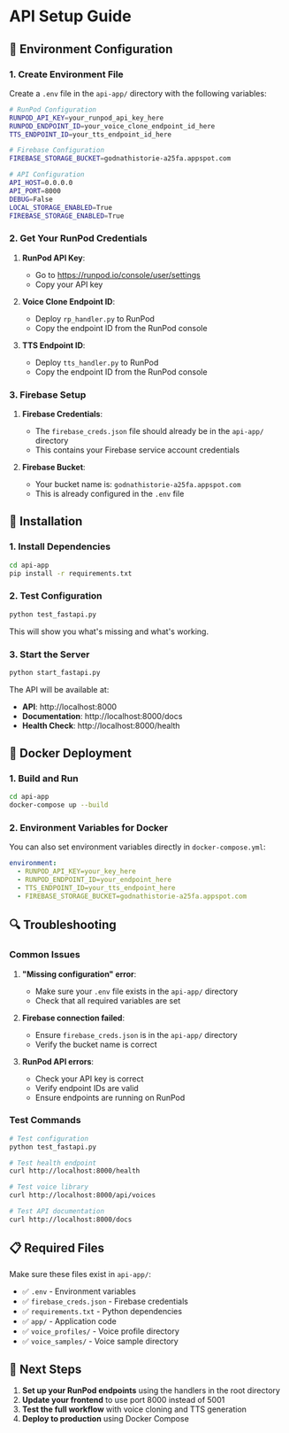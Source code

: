 # API Setup Guide

## 🔧 Environment Configuration

### 1. Create Environment File

Create a `.env` file in the `api-app/` directory with the following variables:

```bash
# RunPod Configuration
RUNPOD_API_KEY=your_runpod_api_key_here
RUNPOD_ENDPOINT_ID=your_voice_clone_endpoint_id_here
TTS_ENDPOINT_ID=your_tts_endpoint_id_here

# Firebase Configuration
FIREBASE_STORAGE_BUCKET=godnathistorie-a25fa.appspot.com

# API Configuration
API_HOST=0.0.0.0
API_PORT=8000
DEBUG=False
LOCAL_STORAGE_ENABLED=True
FIREBASE_STORAGE_ENABLED=True
```

### 2. Get Your RunPod Credentials

1. **RunPod API Key**: 
   - Go to https://runpod.io/console/user/settings
   - Copy your API key

2. **Voice Clone Endpoint ID**:
   - Deploy `rp_handler.py` to RunPod
   - Copy the endpoint ID from the RunPod console

3. **TTS Endpoint ID**:
   - Deploy `tts_handler.py` to RunPod  
   - Copy the endpoint ID from the RunPod console

### 3. Firebase Setup

1. **Firebase Credentials**: 
   - The `firebase_creds.json` file should already be in the `api-app/` directory
   - This contains your Firebase service account credentials

2. **Firebase Bucket**:
   - Your bucket name is: `godnathistorie-a25fa.appspot.com`
   - This is already configured in the `.env` file

## 🚀 Installation

### 1. Install Dependencies

```bash
cd api-app
pip install -r requirements.txt
```

### 2. Test Configuration

```bash
python test_fastapi.py
```

This will show you what's missing and what's working.

### 3. Start the Server

```bash
python start_fastapi.py
```

The API will be available at:
- **API**: http://localhost:8000
- **Documentation**: http://localhost:8000/docs
- **Health Check**: http://localhost:8000/health

## 🐳 Docker Deployment

### 1. Build and Run

```bash
cd api-app
docker-compose up --build
```

### 2. Environment Variables for Docker

You can also set environment variables directly in `docker-compose.yml`:

```yaml
environment:
  - RUNPOD_API_KEY=your_key_here
  - RUNPOD_ENDPOINT_ID=your_endpoint_here
  - TTS_ENDPOINT_ID=your_tts_endpoint_here
  - FIREBASE_STORAGE_BUCKET=godnathistorie-a25fa.appspot.com
```

## 🔍 Troubleshooting

### Common Issues

1. **"Missing configuration" error**:
   - Make sure your `.env` file exists in the `api-app/` directory
   - Check that all required variables are set

2. **Firebase connection failed**:
   - Ensure `firebase_creds.json` is in the `api-app/` directory
   - Verify the bucket name is correct

3. **RunPod API errors**:
   - Check your API key is correct
   - Verify endpoint IDs are valid
   - Ensure endpoints are running on RunPod

### Test Commands

```bash
# Test configuration
python test_fastapi.py

# Test health endpoint
curl http://localhost:8000/health

# Test voice library
curl http://localhost:8000/api/voices

# Test API documentation
curl http://localhost:8000/docs
```

## 📋 Required Files

Make sure these files exist in `api-app/`:

- ✅ `.env` - Environment variables
- ✅ `firebase_creds.json` - Firebase credentials  
- ✅ `requirements.txt` - Python dependencies
- ✅ `app/` - Application code
- ✅ `voice_profiles/` - Voice profile directory
- ✅ `voice_samples/` - Voice sample directory

## 🎯 Next Steps

1. **Set up your RunPod endpoints** using the handlers in the root directory
2. **Update your frontend** to use port 8000 instead of 5001
3. **Test the full workflow** with voice cloning and TTS generation
4. **Deploy to production** using Docker Compose 